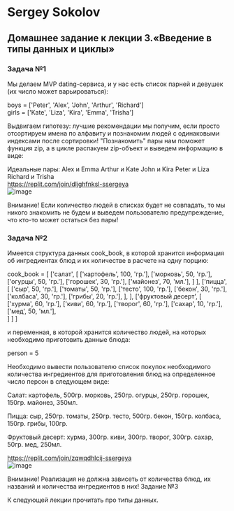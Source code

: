 # Sergey Sokolov  
## Домашнее задание к лекции 3.«Введение в типы данных и циклы»
### Задача №1

Мы делаем MVP dating-сервиса, и у нас есть список парней и девушек (их число может варьироваться):

boys = ['Peter', 'Alex', 'John', 'Arthur', 'Richard']  
girls = ['Kate', 'Liza', 'Kira', 'Emma', 'Trisha']

Выдвигаем гипотезу: лучшие рекомендации мы получим, если просто отсортируем имена по алфавиту и познакомим людей с одинаковыми индексами после сортировки! "Познакомить" пары нам поможет функция zip, а в цикле распакуем zip-объект и выведем информацию в виде:

Идеальные пары:
Alex и Emma
Arthur и Kate
John и Kira
Peter и Liza
Richard и Trisha  
https://replit.com/join/dljghfnksl-ssergeya  
![image](https://user-images.githubusercontent.com/93119897/206282089-3c898bff-b30d-4cae-b511-88c2c7e7c090.png)

Внимание! Если количество людей в списках будет не совпадать, то мы никого знакомить не будем и выведем пользователю предупреждение, что кто-то может остаться без пары!
### Задача №2

Имеется структура данных cook_book, в которой хранится информация об ингредиентах блюд и их количестве в расчете на одну порцию:

cook_book = [
  ['салат',
      [
        ['картофель', 100, 'гр.'],
        ['морковь', 50, 'гр.'],
        ['огурцы', 50, 'гр.'],
        ['горошек', 30, 'гр.'],
        ['майонез', 70, 'мл.'],
      ]
  ],
  ['пицца',  
      [
        ['сыр', 50, 'гр.'],
        ['томаты', 50, 'гр.'],
        ['тесто', 100, 'гр.'],
        ['бекон', 30, 'гр.'],
        ['колбаса', 30, 'гр.'],
        ['грибы', 20, 'гр.'],
      ],
  ],
  ['фруктовый десерт',
      [
        ['хурма', 60, 'гр.'],
        ['киви', 60, 'гр.'],
        ['творог', 60, 'гр.'],
        ['сахар', 10, 'гр.'],
        ['мед', 50, 'мл.'],  
      ]
  ]
]

и переменная, в которой хранится количество людей, на которых необходимо приготовить данные блюда:

person = 5

Необходимо вывести пользователю список покупок необходимого количества ингредиентов для приготовления блюд на определенное число персон в следующем виде:

Салат:
картофель, 500гр.
морковь, 250гр.
огурцы, 250гр.
горошек, 150гр.
майонез, 350мл.

Пицца:
сыр, 250гр.
томаты, 250гр.
тесто, 500гр.
бекон, 150гр.
колбаса, 150гр.
грибы, 100гр.

Фруктовый десерт:
хурма, 300гр.
киви, 300гр.
творог, 300гр.
сахар, 50гр.
мед, 250мл.  

https://replit.com/join/zqwqdhlcij-ssergeya  
![image](https://user-images.githubusercontent.com/93119897/206288323-3e0ba105-4625-4c09-b752-646439c3cf85.png)

Внимание! Реализация не должна зависеть от количества блюд, их названий и количества ингредиентов в них!
Задание №3

К следующей лекции прочитать про типы данных.
